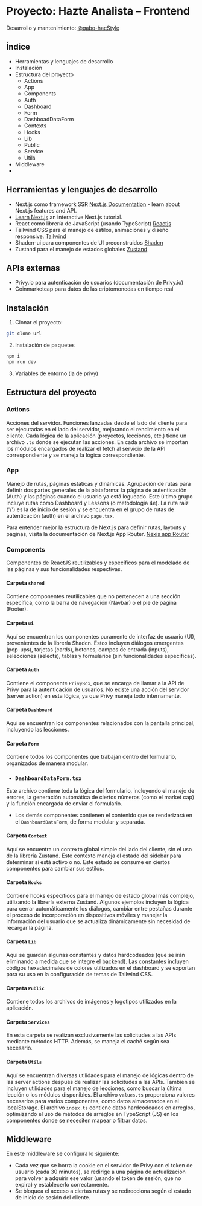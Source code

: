 # Proyecto: Hazte Analista – Frontend

Desarrollo y mantenimiento: [@gabo-hacStyle](https://github.com/gabo-hacStyle)

## Índice

- Herramientas y lenguajes de desarrollo
- Instalación
- Estructura del proyecto
  - Actions
  - App
  - Components
  - Auth
  - Dashboard
  - Form
  - DashboadDataForm
  - Contexts
  - Hooks
  - Lib
  - Public
  - Service
  - Utils
- Middleware
- 

## Herramientas y lenguajes de desarrollo

- Next.js como framework SSR [Next.js Documentation](https://nextjs.org/docs) - learn about Next.js features and API.
- [Learn Next.js](https://nextjs.org/learn) an interactive Next.js tutorial.
- React como librería de JavaScript (usando TypeScript) [Reactjs](https://react.dev/)
- Tailwind CSS para el manejo de estilos, animaciones y diseño responsive. [Tailwind](https://tailwindcss.com/)
- Shadcn-ui para componentes de UI preconstruidos [Shadcn](https://ui.shadcn.com/docs)
- Zustand para el manejo de estados globales [Zustand](https://docs.pmnd.rs/zustand/getting-started/introduction)

## APIs externas

- Privy.io para autenticación de usuarios (documentación de Privy.io)
- Coinmarketcap para datos de las criptomonedas en tiempo real

## Instalación

1. Clonar el proyecto:

```bash
git clone url
```
2. Instalación de paquetes
```bash
npm i
npm run dev
```
3. Variables de entorno (la de privy)

## Estructura del proyecto

### Actions

Acciones del servidor. Funciones lanzadas desde el lado del cliente para ser ejecutadas en el lado del servidor, mejorando el rendimiento en el cliente. Cada lógica de la aplicación (proyectos, lecciones, etc.) tiene un archivo `.ts` donde se ejecutan las acciones. En cada archivo se importan los módulos encargados de realizar el fetch al servicio de la API correspondiente y se maneja la lógica correspondiente.

### App

Manejo de rutas, páginas estáticas y dinámicas. Agrupación de rutas para definir dos partes generales de la plataforma: la página de autenticación (Auth) y las páginas cuando el usuario ya está logueado. Este último grupo incluye rutas como Dashboard y Lessons (o metodología 4e). La ruta raíz ('/') es la de inicio de sesión y se encuentra en el grupo de rutas de autenticación (auth) en el archivo `page.tsx`.

Para entender mejor la estructura de Next.js para definir rutas, layouts y páginas, visita la documentación de Next.js App Router. [Nexjs app Router](https://nextjs.org/docs/app)

### Components

Componentes de ReactJS reutilizables y específicos para el modelado de las páginas y sus funcionalidades respectivas.

#### Carpeta `shared`

Contiene componentes reutilizables que no pertenecen a una sección específica, como la barra de navegación (Navbar) o el pie de página (Footer).

#### Carpeta `ui`

Aquí se encuentran los componentes puramente de interfaz de usuario (UI), provenientes de la librería Shadcn. Estos incluyen diálogos emergentes (pop-ups), tarjetas (cards), botones, campos de entrada (inputs), selecciones (selects), tablas y formularios (sin funcionalidades específicas).

#### Carpeta `Auth`

Contiene el componente `PrivyBox`, que se encarga de llamar a la API de Privy para la autenticación de usuarios. No existe una acción del servidor (server action) en esta lógica, ya que Privy maneja todo internamente.

#### Carpeta `Dashboard`

Aquí se encuentran los componentes relacionados con la pantalla principal, incluyendo las lecciones.

#### Carpeta `Form`

Contiene todos los componentes que trabajan dentro del formulario, organizados de manera modular.

- ### `DashboardDataForm.tsx`

Este archivo contiene toda la lógica del formulario, incluyendo el manejo de errores, la generación automática de ciertos números (como el market cap) y la función encargada de enviar el formulario.

- Los demás componentes contienen el contenido que se renderizará en el `DashboardDataForm`, de forma modular y separada.

#### Carpeta `Context`

Aquí se encuentra un contexto global simple del lado del cliente, sin el uso de la librería Zustand. Este contexto maneja el estado del sidebar para determinar si está activo o no. Este estado se consume en ciertos componentes para cambiar sus estilos.

#### Carpeta `Hooks`

Contiene hooks específicos para el manejo de estado global más complejo, utilizando la librería externa Zustand. Algunos ejemplos incluyen la lógica para cerrar automáticamente los diálogos, cambiar entre pestañas durante el proceso de incorporación en dispositivos móviles y manejar la información del usuario que se actualiza dinámicamente sin necesidad de recargar la página.

#### Carpeta `Lib`

Aquí se guardan algunas constantes y datos hardcodeados (que se irán eliminando a medida que se integre el backend). Las constantes incluyen códigos hexadecimales de colores utilizados en el dashboard y se exportan para su uso en la configuración de temas de Tailwind CSS.

#### Carpeta `Public`

Contiene todos los archivos de imágenes y logotipos utilizados en la aplicación.

#### Carpeta `Services`

En esta carpeta se realizan exclusivamente las solicitudes a las APIs mediante métodos HTTP. Además, se maneja el caché según sea necesario.

#### Carpeta `Utils`

Aquí se encuentran diversas utilidades para el manejo de lógicas dentro de las server actions después de realizar las solicitudes a las APIs. También se incluyen utilidades para el manejo de lecciones, como buscar la última lección o los módulos disponibles. El archivo `values.ts` proporciona valores necesarios para varios componentes, como datos almacenados en el localStorage. El archivo `index.ts` contiene datos hardcodeados en arreglos, optimizando el uso de métodos de arreglos en TypeScript (JS) en los componentes donde se necesiten mapear o filtrar datos.

## Middleware

En este middleware se configura lo siguiente:
- Cada vez que se borra la cookie en el servidor de Privy con el token de usuario (cada 30 minutos), se redirige a una página de actualización para volver a adquirir ese valor (usando el token de sesión, que no expira) y establecerlo correctamente.
- Se bloquea el acceso a ciertas rutas y se redirecciona según el estado de inicio de sesión del cliente.


